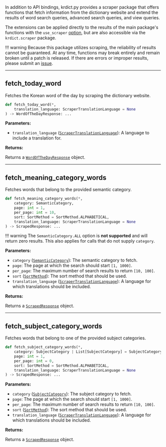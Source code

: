 In addition to API bindings, krdict.py provides a scraper package that offers functions that
fetch information from the dictionary website and extend the results of word search queries,
advanced search queries, and view queries.

The extensions can be applied directly to the results of the main package's functions with the `use_scraper`
[option](parameters.md#optionsdict), but are also accessible via the `krdict.scraper` package.

!!! warning
    Because this package utilizes scraping, the reliability of results cannot be guaranteed.
    At any time, functions may break entirely and remain broken until a patch is released. If there
    are errors or improper results, please submit an
    [issue](https://github.com/omarkmu/krdict.py/issues/new).

---
## fetch_today_word

Fetches the Korean word of the day by scraping the dictionary website.

```python
def fetch_today_word(*,
    translation_language: ScraperTranslationLanguage = None
) -> WordOfTheDayResponse: ...
```

**Parameters:**

- `translation_language` ([`ScraperTranslationLanguage`](parameters.md#scrapertranslationlanguage)): A language to include a translation for.

**Returns:**

Returns a [`WordOfTheDayResponse`](return_types.md#wordofthedayresponse) object.

---
## fetch_meaning_category_words

Fetches words that belong to the provided semantic category.

```python
def fetch_meaning_category_words(*,
    category: SemanticCategory,
    page: int = 1,
    per_page: int = 10,
    sort: SortMethod = SortMethod.ALPHABETICAL,
    translation_language: ScraperTranslationLanguage = None
) -> ScrapedResponse: ...
```

!!! warning
    The `SemanticCategory.ALL` option is **not supported** and will return zero results.
    This also applies for calls that do not supply `category`.

**Parameters:**

- `category` ([`SemanticCategory`](parameters.md#semanticcategory)): The semantic category to fetch.
- `page`: The page at which the search should start `[1, 1000]`.
- `per_page`: The maximum number of search results to return `[10, 100]`.
- `sort` ([`SortMethod`](parameters.md#sortmethod)): The sort method that should be used.
- `translation_language` ([`ScraperTranslationLanguage`](parameters.md#scrapertranslationlanguage)): A language for which translations should be included.

**Returns:**

Returns a [`ScrapedResponse`](return_types.md#scrapedresponse) object.

---
## fetch_subject_category_words

Fetches words that belong to one of the provided subject categories.

```python
def fetch_subject_category_words(*,
    category: SubjectCategory | List[SubjectCategory] = SubjectCategory.ALL,
    page: int = 1,
    per_page: int = 0,
    sort: SortMethod = SortMethod.ALPHABETICAL,
    translation_language: ScraperTranslationLanguage = None
) -> ScrapedResponse: ...
```

**Parameters:**

- `category` ([`SubjectCategory`](parameters.md#subjectcategory)): The subject category to fetch.
- `page`: The page at which the search should start `[1, 1000]`.
- `per_page`: The maximum number of search results to return `[10, 100]`.
- `sort` ([`SortMethod`](parameters.md#sortmethod)): The sort method that should be used.
- `translation_language` ([`ScraperTranslationLanguage`](parameters.md#scrapertranslationlanguage)): A language for which translations should be included.

**Returns:**

Returns a [`ScrapedResponse`](return_types.md#scrapedresponse) object.
